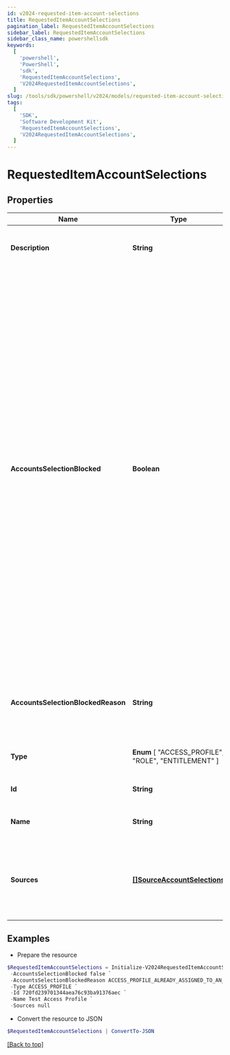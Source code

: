 ```yaml
---
id: v2024-requested-item-account-selections
title: RequestedItemAccountSelections
pagination_label: RequestedItemAccountSelections
sidebar_label: RequestedItemAccountSelections
sidebar_class_name: powershellsdk
keywords:
  [
    'powershell',
    'PowerShell',
    'sdk',
    'RequestedItemAccountSelections',
    'V2024RequestedItemAccountSelections',
  ]
slug: /tools/sdk/powershell/v2024/models/requested-item-account-selections
tags:
  [
    'SDK',
    'Software Development Kit',
    'RequestedItemAccountSelections',
    'V2024RequestedItemAccountSelections',
  ]
---
```


# RequestedItemAccountSelections

## Properties

| Name | Type | Description | Notes |
| --- | --- | --- | --- |
| **Description** | **String** | The description for this requested item | [optional] |
| **AccountsSelectionBlocked** | **Boolean** | This field indicates if account selections are not allowed for this requested item. _ If true, this field indicates that account selections will not be available for this item and user combination. In this case, no account selections should be provided in the access request for this item and user combination, irrespective of whether the user has single or multiple accounts on a source. _ An example is where a user is requesting an access profile that is already assigned to one of their accounts. | [optional] [default to $false] |
| **AccountsSelectionBlockedReason** | **String** | If account selections are not allowed for an item, this field will denote the reason. | [optional] |
| **Type** | **Enum** [ "ACCESS_PROFILE", "ROLE", "ENTITLEMENT" ] | The type of the item being requested. | [optional] |
| **Id** | **String** | The id of the requested item | [optional] |
| **Name** | **String** | The name of the requested item | [optional] |
| **Sources** | [**[]SourceAccountSelections**](source-account-selections) | The details for the sources and accounts for the requested item and identity combination | [optional] |

## Examples

- Prepare the resource

```powershell
$RequestedItemAccountSelections = Initialize-V2024RequestedItemAccountSelections  -Description An access profile for the admins `
 -AccountsSelectionBlocked false `
 -AccountsSelectionBlockedReason ACCESS_PROFILE_ALREADY_ASSIGNED_TO_AN_ACCOUNT `
 -Type ACCESS_PROFILE `
 -Id 720fd239701344aea76c93ba91376aec `
 -Name Test Access Profile `
 -Sources null
```

- Convert the resource to JSON

```powershell
$RequestedItemAccountSelections | ConvertTo-JSON
```

[[Back to top]](#)
